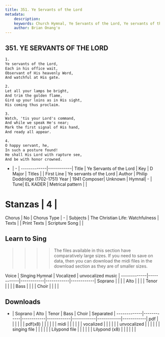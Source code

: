 ```yaml
---
title: 351. Ye Servants of the Lord
metadata:
    description: 
    keywords: Church Hymnal, Ye Servants of the Lord, Ye servants of the Lord, 
    author: Brian Onang'o
---
```



## 351. YE SERVANTS OF THE LORD

```txt
1.
Ye servants of the Lord,
Each in his office wait,
Observant of His heavenly Word,
And watchful at His gate.

2.
Let all your lamps be bright,
And trim the golden flame,
Gird up your loins as in His sight,
His coming thus proclaim.

3.
Watch, 'tis your Lord's command,
And while we speak He's near;
Mark the first signal of His hand,
And ready all appear.

4.
O happy servant, he,
In such a posture found!
He shall His Lord with rapture see,
And be with honor crowned.
```

- |   -  |
-------------|------------|
Title | Ye Servants of the Lord |
Key | D Major |
Titles |  |
First Line | Ye servants of the Lord |
Author | Philip Doddridge (1702-1751)
Year | 1941
Composer| Unknown |
Hymnal|  - |
Tune| EL KADER |
Metrical pattern | |
# Stanzas | 4 |
Chorus | No |
Chorus Type | - |
Subjects | The Christian Life: Watchfulness |
Texts |  |
Print Texts | 
Scripture Song |  |
  
## Learn to Sing

>>>> The files available in this section have comparatively large sizes. If you need to save on data, then you can download the midi files in the download section as they are of smaller sizes.

Voice |  Singing Hymnal | Vocalized | unvocalized music |
-------------|------------|------------|------------|------------|
Soprano | | | |
Alto | | | |
Tenor | | | |
Bass | | | |
Choir | | | |

## Downloads

- |  Soprano | Alto | Tenor | Bass | Choir | Separated |
-------------|------------|------------|------------|------------|------------|------------|
pdf | | | | | |
pdf(x8) | | | | | |
midi | | | | | |
vocalized | | | | | |
unvocalized | | | | | |
singing file | | | | | |
Lilypond file | | | | | |
Lilypond (x8) | | | | | |
  